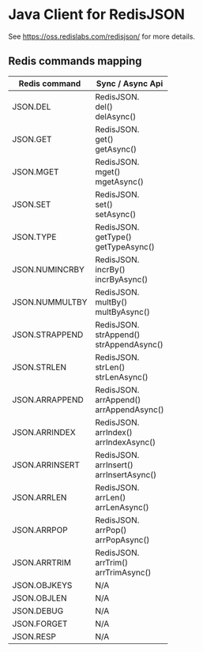 # Java Client for RedisJSON 
See https://oss.redislabs.com/redisjson/ for more details.

## Redis commands mapping
Redis command|Sync / Async Api|
| --- | --- |
JSON.DEL | RedisJSON.<br/>del()<br/>delAsync() |
JSON.GET | RedisJSON.<br/>get()<br/>getAsync() |
JSON.MGET | RedisJSON.<br/>mget()<br/>mgetAsync() |
JSON.SET | RedisJSON.<br/>set()<br/>setAsync() |
JSON.TYPE | RedisJSON.<br/>getType()<br/>getTypeAsync() |
JSON.NUMINCRBY | RedisJSON.<br/>incrBy()<br/>incrByAsync() |
JSON.NUMMULTBY | RedisJSON.<br/>multBy()<br/>multByAsync() |
JSON.STRAPPEND | RedisJSON.<br/>strAppend()<br/>strAppendAsync() |
JSON.STRLEN | RedisJSON.<br/>strLen()<br/>strLenAsync() |
JSON.ARRAPPEND | RedisJSON.<br/>arrAppend()<br/>arrAppendAsync() |
JSON.ARRINDEX | RedisJSON.<br/>arrIndex()<br/>arrIndexAsync() |
JSON.ARRINSERT | RedisJSON.<br/>arrInsert()<br/>arrInsertAsync() |
JSON.ARRLEN | RedisJSON.<br/>arrLen()<br/>arrLenAsync() |
JSON.ARRPOP | RedisJSON.<br/>arrPop()<br/>arrPopAsync() |
JSON.ARRTRIM | RedisJSON.<br/>arrTrim()<br/>arrTrimAsync() |
JSON.OBJKEYS | N/A |
JSON.OBJLEN | N/A |
JSON.DEBUG | N/A |
JSON.FORGET | N/A |
JSON.RESP | N/A |


